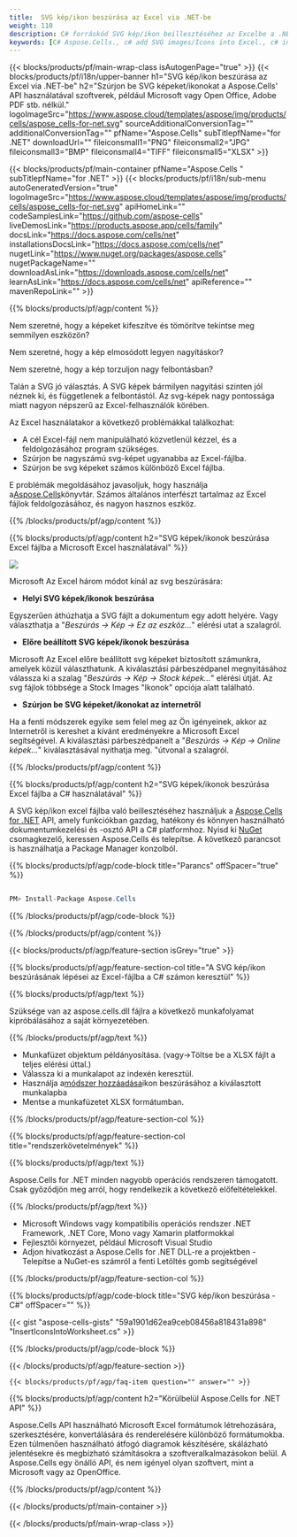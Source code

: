 ```yaml
---
title:  SVG kép/ikon beszúrása az Excel via .NET-be
weight: 110
description: C# forráskód SVG kép/ikon beillesztéséhez az Excelbe a .NET Framework, .NET Core, Mono vagy Xamarin platformokon.
keywords: [C# Aspose.Cells., c# add SVG images/Icons into Excel., c# insert SVG images/Icons into Excel., c# create SVG images/Icons in Excel]
---
```

{{< blocks/products/pf/main-wrap-class isAutogenPage="true" >}}
{{< blocks/products/pf/i18n/upper-banner h1="SVG kép/ikon beszúrása az Excel via .NET-be" h2="Szúrjon be SVG képeket/ikonokat a Aspose.Cells\' API használatával szoftverek, például Microsoft vagy Open Office, Adobe PDF stb. nélkül." logoImageSrc="https://www.aspose.cloud/templates/aspose/img/products/cells/aspose_cells-for-net.svg" sourceAdditionalConversionTag="" additionalConversionTag="" pfName="Aspose.Cells" subTitlepfName="for .NET" downloadUrl="" fileiconsmall1="PNG" fileiconsmall2="JPG" fileiconsmall3="BMP" fileiconsmall4="TIFF" fileiconsmall5="XLSX" >}}

{{< blocks/products/pf/main-container pfName="Aspose.Cells " subTitlepfName="for .NET" >}}
{{< blocks/products/pf/i18n/sub-menu autoGeneratedVersion="true" logoImageSrc="https://www.aspose.cloud/templates/aspose/img/products/cells/aspose_cells-for-net.svg" apiHomeLink="" codeSamplesLink="https://github.com/aspose-cells" liveDemosLink="https://products.aspose.app/cells/family" docsLink="https://docs.aspose.com/cells/net" installationsDocsLink="https://docs.aspose.com/cells/net" nugetLink="https://www.nuget.org/packages/aspose.cells" nugetPackageName="" downloadAsLink="https://downloads.aspose.com/cells/net" learnAsLink="https://docs.aspose.com/cells/net" apiReference="" mavenRepoLink="" >}}

{{% blocks/products/pf/agp/content %}}

Nem szeretné, hogy a képeket kifeszítve és tömörítve tekintse meg semmilyen eszközön?

Nem szeretné, hogy a kép elmosódott legyen nagyításkor?

Nem szeretné, hogy a kép torzuljon nagy felbontásban?

Talán a SVG jó választás. A SVG képek bármilyen nagyítási szinten jól néznek ki, és függetlenek a felbontástól. Az svg-képek nagy pontossága miatt nagyon népszerű az Excel-felhasználók körében.

Az Excel használatakor a következő problémákkal találkozhat:

+ A cél Excel-fájl nem manipulálható közvetlenül kézzel, és a feldolgozásához program szükséges.
+ Szúrjon be nagyszámú svg-képet ugyanabba az Excel-fájlba.
+ Szúrjon be svg képeket számos különböző Excel fájlba.

 E problémák megoldásához javasoljuk, hogy használja a[Aspose.Cells](https://products.aspose.com/cells/)könyvtár. Számos általános interfészt tartalmaz az Excel fájlok feldolgozásához, és nagyon hasznos eszköz.

{{% /blocks/products/pf/agp/content %}}

{{% blocks/products/pf/agp/content h2="SVG képek/ikonok beszúrása Excel fájlba a Microsoft Excel használatával" %}}

![](/cells/hu/net/icons/insert-icons-to-excel/sample.png)

Microsoft Az Excel három módot kínál az svg beszúrására:

+  **Helyi SVG képek/ikonok beszúrása**

Egyszerűen áthúzhatja a SVG fájlt a dokumentum egy adott helyére. Vagy választhatja a "*Beszúrás -> Kép -> Ez az eszköz...*" elérési utat a szalagról.

+  **Előre beállított SVG képek/ikonok beszúrása**

Microsoft Az Excel előre beállított svg képeket biztosított számunkra, amelyek közül választhatunk. A kiválasztási párbeszédpanel megnyitásához válassza ki a szalag "*Beszúrás -> Kép -> Stock képek...*" elérési útját. Az svg fájlok többsége a Stock Images "Ikonok" opciója alatt található.

+  **Szúrjon be SVG képeket/ikonokat az internetről**

Ha a fenti módszerek egyike sem felel meg az Ön igényeinek, akkor az Internetről is kereshet a kívánt eredményekre a Microsoft Excel segítségével. A kiválasztási párbeszédpanelt a "*Beszúrás -> Kép -> Online képek...*" kiválasztásával nyithatja meg. "útvonal a szalagról.

{{% /blocks/products/pf/agp/content %}}

{{% blocks/products/pf/agp/content h2="SVG képek/ikonok beszúrása Excel fájlba a C# használatával" %}}

 A SVG kép/ikon excel fájlba való beillesztéséhez használjuk a
 [Aspose.Cells for .NET](https://products.aspose.com/cells/net) 
 API, amely funkciókban gazdag, hatékony és könnyen használható dokumentumkezelési és -osztó API a C# platformhoz. Nyisd ki
 [NuGet](https://www.nuget.org/packages/aspose.cells) 
 csomagkezelő, keressen
 Aspose.Cells 
 és telepítse. A következő parancsot is használhatja a Package Manager konzolból.

{{% blocks/products/pf/agp/code-block title="Parancs" offSpacer="true" %}}

```cs

PM> Install-Package Aspose.Cells

```

{{% /blocks/products/pf/agp/code-block %}}

{{% /blocks/products/pf/agp/content %}}

{{< blocks/products/pf/agp/feature-section isGrey="true" >}}

{{% blocks/products/pf/agp/feature-section-col title="A SVG kép/ikon beszúrásának lépései az Excel-fájlba a C# számon keresztül" %}}

{{% blocks/products/pf/agp/text %}}

Szüksége van az aspose.cells.dll fájlra a következő munkafolyamat kipróbálásához a saját környezetében.

{{% /blocks/products/pf/agp/text %}}

+ Munkafüzet objektum példányosítása. (vagy->Töltse be a XLSX fájlt a teljes elérési úttal.)
+ Válassza ki a munkalapot az indexén keresztül.
 + Használja a[módszer hozzáadása](https://reference.aspose.com/cells/net/aspose.cells.drawing/shapecollection/methods/addicons)ikon beszúrásához a kiválasztott munkalapba
+ Mentse a munkafüzetet XLSX formátumban.

{{% /blocks/products/pf/agp/feature-section-col %}}

{{% blocks/products/pf/agp/feature-section-col title="rendszerkövetelmények" %}}

{{% blocks/products/pf/agp/text %}}

 Aspose.Cells for .NET minden nagyobb operációs rendszeren támogatott. Csak győződjön meg arról, hogy rendelkezik a következő előfeltételekkel.

{{% /blocks/products/pf/agp/text %}}

-  Microsoft Windows vagy kompatibilis operációs rendszer .NET Framework, .NET Core, Mono vagy Xamarin platformokkal
-  Fejlesztői környezet, például Microsoft Visual Studio
-  Adjon hivatkozást a Aspose.Cells for .NET DLL-re a projektben - Telepítse a NuGet-es számról a fenti Letöltés gomb segítségével

{{% /blocks/products/pf/agp/feature-section-col %}}

{{% blocks/products/pf/agp/code-block title="SVG kép/ikon beszúrása - C#" offSpacer="" %}}

{{< gist "aspose-cells-gists" "59a1901d62ea9ceb08456a818431a898" "InsertIconsIntoWorksheet.cs" >}}

{{% /blocks/products/pf/agp/code-block %}}

{{< /blocks/products/pf/agp/feature-section >}}

    {{< blocks/products/pf/agp/faq-item question="" answer="" >}}
 

<!-- aboutfile Starts -->

{{% blocks/products/pf/agp/content h2="Körülbelül Aspose.Cells for .NET API" %}}

Aspose.Cells API használható Microsoft Excel formátumok létrehozására, szerkesztésére, konvertálására és renderelésére különböző formátumokba. Ezen túlmenően használható átfogó diagramok készítésére, skálázható jelentésekre és megbízható számításokra a szoftveralkalmazásokon belül. A Aspose.Cells egy önálló API, és nem igényel olyan szoftvert, mint a Microsoft vagy az OpenOffice.

{{% /blocks/products/pf/agp/content %}}



<!-- aboutfile Ends -->
<!--
{{< blocks/products/pf/agp/other-supported-section title="Other Supported Splitting Formats" subTitle="Using C#, One can also split large file into chunks of many other file formats including." >}}

{{< blocks/products/pf/agp/other-supported-section-item href="https://products.aspose.com/cells/net/splitter/ods/" name="ODS" description="OpenDocument Spreadsheet File" >}}
{{< blocks/products/pf/agp/other-supported-section-item href="https://products.aspose.com/cells/net/splitter/xls/" name="XLS" description="Excel Binary Format" >}}
{{< blocks/products/pf/agp/other-supported-section-item href="https://products.aspose.com/cells/net/splitter/xlsb/" name="XLSB" description="Binary Excel Workbook File" >}}
{{< blocks/products/pf/agp/other-supported-section-item href="https://products.aspose.com/cells/net/splitter/xlsm/" name="XLSM" description="Spreadsheet File" >}}

{{< /blocks/products/pf/agp/other-supported-section >}}

-->

{{< /blocks/products/pf/main-container >}}
    
{{< /blocks/products/pf/main-wrap-class >}}
